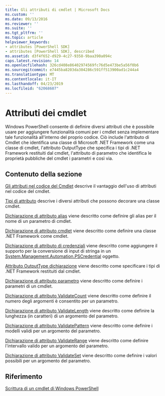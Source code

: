 ```yaml
---
title: Gli attributi di cmdlet | Microsoft Docs
ms.custom: ''
ms.date: 09/13/2016
ms.reviewer: ''
ms.suite: ''
ms.tgt_pltfrm: ''
ms.topic: article
helpviewer_keywords:
- attributes [PowerShell SDK]
- attributes [PowerShell SDK], described
ms.assetid: d3f4f652-d929-4c27-9358-9baa390a094c
caps.latest.revision: 14
ms.openlocfilehash: 326cd408e86402974569fc76d5e473be5a56f0b6
ms.sourcegitcommit: e7445ba8203da304286c591ff513900ad1c244a4
ms.translationtype: MT
ms.contentlocale: it-IT
ms.lasthandoff: 04/23/2019
ms.locfileid: "62068607"
---
```

# <a name="cmdlet-attributes"></a>Attributi dei cmdlet

Windows PowerShell consente di definire diversi attributi che è possibile usare per aggiungere funzionalità comuni per i cmdlet senza implementare tale funzionalità all'interno del proprio codice. Ciò include l'attributo di Cmdlet che identifica una classe di Microsoft .NET Framework come una classe di cmdlet, l'attributo OutputType che specifica i tipi di .NET Framework restituiti dal cmdlet, l'attributo di parametro che identifica le proprietà pubbliche del cmdlet i parametri e così via.

## <a name="in-this-section"></a>Contenuto della sezione

[Gli attributi nel codice del Cmdlet](./attributes-in-cmdlet-code.md) descrive il vantaggio dell'uso di attributi nel codice del cmdlet.

[Tipi di attributo](./attribute-types.md) descrive i diversi attributi che possono decorare una classe cmdlet.

[Dichiarazione di attributo alias](./alias-attribute-declaration.md) viene descritto come definire gli alias per il nome di un parametro di cmdlet.

[Dichiarazione di attributo cmdlet](./cmdlet-attribute-declaration.md) viene descritto come definire una classe .NET Framework come cmdlet.

[Dichiarazione di attributo di credenziali](./credential-attribute-declaration.md) viene descritto come aggiungere il supporto per la conversione di input di stringa in un [System.Management.Automation.PSCredential](/dotnet/api/System.Management.Automation.PSCredential) oggetto.

[Attributo OutputType dichiarazione](./outputtype-attribute-declaration.md) viene descritto come specificare i tipi di .NET Framework restituiti dal cmdlet.

[Dichiarazione di attributo parametro](./parameter-attribute-declaration.md) viene descritto come definire i parametri di un cmdlet.

[Dichiarazione di attributo ValidateCount](./validatecount-attribute-declaration.md) viene descritto come definire il numero degli argomenti è consentito per un parametro.

[Dichiarazione di attributo ValidateLength](./validatelength-attribute-declaration.md) viene descritto come definire la lunghezza (in caratteri) di un argomento del parametro.

[Dichiarazione di attributo ValidatePattern](./validatepattern-attribute-declaration.md) viene descritto come definire i modelli validi per un argomento del parametro.

[Dichiarazione di attributo ValidateRange](./validaterange-attribute-declaration.md) viene descritto come definire l'intervallo valido per un argomento del parametro.

[Dichiarazione di attributo ValidateSet](./validateset-attribute-declaration.md) viene descritto come definire i valori possibili per un argomento del parametro.

## <a name="reference"></a>Riferimento

[Scrittura di un cmdlet di Windows PowerShell](./writing-a-windows-powershell-cmdlet.md)

